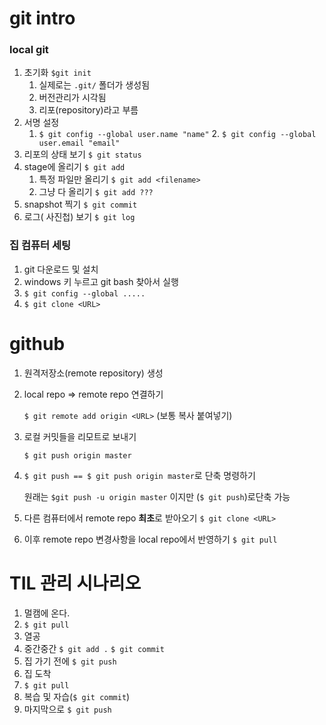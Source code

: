 # git intro

### local git

1. 초기화 `$git init`
   1. 실제로는 `.git/` 폴더가 생성됨
   2. 버전관리가 시각됨
   3. 리포(repository)라고 부름
2. 서명 설정
   	1. `$ git config --global user.name "name"`
    	2. `$ git config --global user.email "email"`
3. 리포의 상태 보기 `$ git status`
4. stage에 올리기 `$ git add`
   1. 특정 파일만 올리기 `$ git add <filename>`
   2. 그냥 다 올리기 `$ git add ???`
5. snapshot 찍기 `$ git commit`
6. 로그( 사진첩) 보기 `$ git log`



### 집 컴퓨터 세팅

1. git 다운로드 및 설치
2. windows 키 누르고 git bash 찾아서 실행
3. `$ git config --global .....`
4. `$ git clone <URL>`



# github

1. 원격저장소(remote repository) 생성

2. local repo => remote repo 연결하기

   `$ git remote add origin <URL>` (보통 복사 붙여넣기)

3. 로컬 커밋들을 리모트로 보내기  

   `$ git push origin master`

4. `$ git push == $ git push origin master`로 단축 명령하기

   원래는 `$git push -u origin master` 이지만 (`$ git push`)로단축 가능

5. 다른 컴퓨터에서  remote repo **최초**로 받아오기 `$ git clone <URL>`
6. 이후 remote repo 변경사항을 local repo에서 반영하기 `$ git pull`



# TIL 관리 시나리오

1. 멀캠에 온다.
2. `$ git pull`
3. 열공
4. 중간중간 `$ git add .`  `$ git commit`
5. 집 가기 전에 `$ git push`
6. 집 도착
7. `$ git pull`
8. 복습 및 자습(`$ git commit`)
9. 마지막으로 `$ git push`